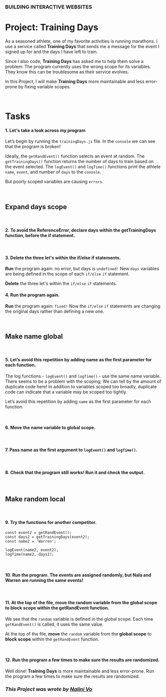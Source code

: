 ### **BUILDING INTERACTIVE WEBSITES**
# **Project: **Training Days****

As a seasoned athlete, one of my favorite activities is running marathons. I use a service called **Training Days** that sends me a message for the event I signed up for and the days I have left to train.

Since I also code, **Training Days** has asked me to help them solve a problem: The program currently uses the wrong scope for its variables. They know this can be troublesome as their service evolves. 

In this Project, I will make **Training Days** more maintainable and less error-prone by fixing variable scopes.

<br>

# **Tasks**

#### **1. Let's take a look across my program**
Let’s begin by running the `trainingDays.js` file. In the `console` we can see that the program is broken!

Ideally, the `getRandEvent()` function selects an event at random. The `getTrainingDays()` function returns the number of days to train based on the event selected. The `logEvent()` and `logTime()` functions print the athlete `name`, `event`, and number of `days` to the `console`.

But poorly scoped variables are causing `errors`.

<br>

## **Expand days scope**

<br>

#### **2. To avoid the ReferenceError, declare days within the getTrainingDays function, before the if statement.**

<br>

#### **3. Delete the three let's within the if/else if statements.**
**Run** the program again: no error, but days is `undefined!` New `days` variables are being defined in the scope of each `if/else` `if` statement.

**Delete** the three let's within the `if/else` `if` statements.

#### **4. Run the program again**.
**Run** the program again: `fixed!` Now the `if/else` `if` statements are changing the original days rather than defining a new one.

<br>

## **Make name global**

<br>

#### **5. Let’s avoid this repetition by adding name as the first parameter for each function.**
The log functions - `logEvent()` and `logTime()` - use the same name variable. There seems to be a problem with the scoping; We can tell by the amount of duplicate code here! In addition to variables scoped too broadly, duplicate code can indicate that a variable may be scoped too tightly.

Let’s avoid this repetition by adding `name` as the first parameter for each function.

<br>

#### **6. Move the name variable to global scope.**

<br>

#### **7. Pass name as the first argument to `logEvent()` and `logTime()`.**

<br>

#### **8. Check that the program still works! Run it and check the output.**

<br>

## **Make random local**

<br>

#### **9. Try the functions for another competitor.**

```
const event2 = getRandEvent();
const days2 = getTrainingDays(event2);
const name2 = 'Warren';
 
logEvent(name2, event2);
logTime(name2, days2);
```

<br>

#### **10. Run the program. The events are assigned randomly, but Nala and Warren are running the same events!**

<br>

#### **11. At the top of the file, move the random variable from the global scope to block scope within the getRandEvent function.**
We see that the `random` variable is defined in the global scope. Each time `getRandEvent()` is called, it uses the same value.

At the top of the file, **move** the `random` variable from the **global scope** to **block scope** within the `getRandEvent` function.

<br>

#### **12. Run the program a few times to make sure the results are randomized.**

Well done! **Training Days** is more maintainable and less error-prone. Run the program a few times to make sure the results are randomized.

### ***This Project was wrote by [Nalini Vo](https://github.com/Nalini1998)***